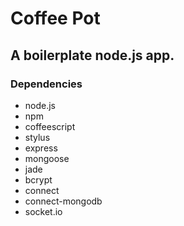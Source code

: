 Coffee Pot
====================
A boilerplate node.js app.
---------------------


### Dependencies
- node.js
- npm
- coffeescript
- stylus
- express
- mongoose
- jade
- bcrypt
- connect
- connect-mongodb
- socket.io